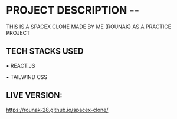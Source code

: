 # PROJECT DESCRIPTION --
THIS IS A SPACEX CLONE MADE BY ME (ROUNAK) AS A PRACTICE PROJECT

## TECH STACKS USED
• REACT.JS

• TAILWIND CSS


## LIVE VERSION: 
https://rounak-28.github.io/spacex-clone/
